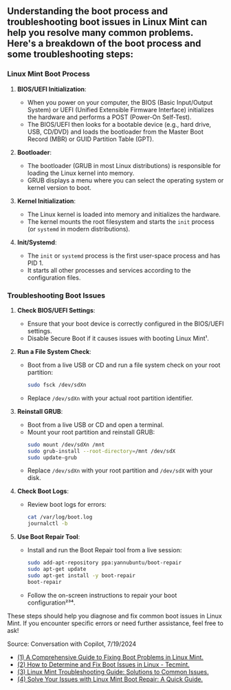 ## Understanding the boot process and troubleshooting boot issues in Linux Mint can help you resolve many common problems. Here's a breakdown of the boot process and some troubleshooting steps:

### Linux Mint Boot Process

1. **BIOS/UEFI Initialization**:
   - When you power on your computer, the BIOS (Basic Input/Output System) or UEFI (Unified Extensible Firmware Interface) initializes the hardware and performs a POST (Power-On Self-Test).
   - The BIOS/UEFI then looks for a bootable device (e.g., hard drive, USB, CD/DVD) and loads the bootloader from the Master Boot Record (MBR) or GUID Partition Table (GPT).

2. **Bootloader**:
   - The bootloader (GRUB in most Linux distributions) is responsible for loading the Linux kernel into memory.
   - GRUB displays a menu where you can select the operating system or kernel version to boot.

3. **Kernel Initialization**:
   - The Linux kernel is loaded into memory and initializes the hardware.
   - The kernel mounts the root filesystem and starts the `init` process (or `systemd` in modern distributions).

4. **Init/Systemd**:
   - The `init` or `systemd` process is the first user-space process and has PID 1.
   - It starts all other processes and services according to the configuration files.

### Troubleshooting Boot Issues

1. **Check BIOS/UEFI Settings**:
   - Ensure that your boot device is correctly configured in the BIOS/UEFI settings.
   - Disable Secure Boot if it causes issues with booting Linux Mint¹.

2. **Run a File System Check**:
   - Boot from a live USB or CD and run a file system check on your root partition:
     ```bash
     sudo fsck /dev/sdXn
     ```
   - Replace `/dev/sdXn` with your actual root partition identifier.

3. **Reinstall GRUB**:
   - Boot from a live USB or CD and open a terminal.
   - Mount your root partition and reinstall GRUB:
     ```bash
     sudo mount /dev/sdXn /mnt
     sudo grub-install --root-directory=/mnt /dev/sdX
     sudo update-grub
     ```
   - Replace `/dev/sdXn` with your root partition and `/dev/sdX` with your disk.

4. **Check Boot Logs**:
   - Review boot logs for errors:
     ```bash
     cat /var/log/boot.log
     journalctl -b
     ```

5. **Use Boot Repair Tool**:
   - Install and run the Boot Repair tool from a live session:
     ```bash
     sudo add-apt-repository ppa:yannubuntu/boot-repair
     sudo apt-get update
     sudo apt-get install -y boot-repair
     boot-repair
     ```
   - Follow the on-screen instructions to repair your boot configuration²³⁴.

These steps should help you diagnose and fix common boot issues in Linux Mint. If you encounter specific errors or need further assistance, feel free to ask!

Source: Conversation with Copilot, 7/19/2024
- [(1) A Comprehensive Guide to Fixing Boot Problems in Linux Mint.](https://www.fosslinux.com/105028/the-comprehensive-guide-to-fixing-boot-problems-in-linux-mint.htm.)
- [(2) How to Determine and Fix Boot Issues in Linux - Tecmint.](https://www.tecmint.com/find-and-fix-linux-boot-issues/.)
- [(3) Linux Mint Troubleshooting Guide: Solutions to Common Issues.](https://www.fosslinux.com/104779/the-guide-to-troubleshooting-common-linux-mint-issues.htm.)
- [(4) Solve Your Issues with Linux Mint Boot Repair: A Quick Guide.](https://www.howto-do.it/linux-mint-boot-repair/.)